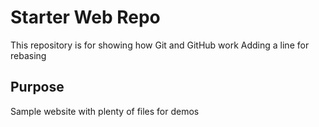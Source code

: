 # Starter Web Repo

This repository is for showing how Git and GitHub work
Adding a line for rebasing

## Purpose

Sample website with plenty of files for demos
